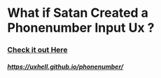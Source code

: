 # What if Satan Created a Phonenumber Input Ux ?

### [Check it out Here](https://uxhell.github.io/phonenumber/)
##### https://uxhell.github.io/phonenumber/